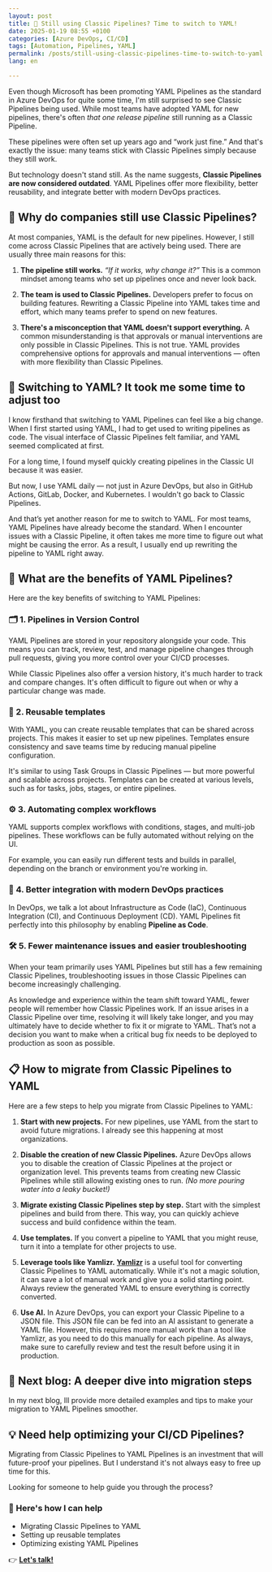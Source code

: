 ```yaml
---
layout: post
title: 🧪 Still using Classic Pipelines? Time to switch to YAML!
date: 2025-01-19 08:55 +0100
categories: [Azure DevOps, CI/CD]
tags: [Automation, Pipelines, YAML]
permalink: /posts/still-using-classic-pipelines-time-to-switch-to-yaml
lang: en

---
```


Even though Microsoft has been promoting YAML Pipelines as the standard in
Azure DevOps for quite some time, I'm still surprised to see Classic
Pipelines being used. While most teams have adopted YAML for new pipelines,
there's often *that one release pipeline* still running as a Classic Pipeline.

These pipelines were often set up years ago and “work just fine.” And that's
exactly the issue: many teams stick with Classic Pipelines simply because
they still work.

But technology doesn't stand still. As the name suggests, **Classic
Pipelines are now considered outdated**. YAML Pipelines offer more
flexibility, better reusability, and integrate better with modern DevOps
practices.

## 🤔 Why do companies still use Classic Pipelines?

At most companies, YAML is the default for new pipelines. However, I still
come across Classic Pipelines that are actively being used. There are
usually three main reasons for this:

1. **The pipeline still works.**
 _“If it works, why change it?”_ This is a common mindset among teams who
 set up pipelines once and never look back.

2. **The team is used to Classic Pipelines.**
 Developers prefer to focus on building features. Rewriting a Classic
 Pipeline into YAML takes time and effort, which many teams prefer to
 spend on new features.

3. **There's a misconception that YAML doesn't support everything.**
 A common misunderstanding is that approvals or manual interventions are
 only possible in Classic Pipelines. This is not true. YAML provides
 comprehensive options for approvals and manual interventions — often
 with more flexibility than Classic Pipelines.

## 🚀 Switching to YAML? It took me some time to adjust too

I know firsthand that switching to YAML Pipelines can feel like a big
change. When I first started using YAML, I had to get used to writing
pipelines as code. The visual interface of Classic Pipelines felt familiar,
and YAML seemed complicated at first.

For a long time, I found myself quickly creating pipelines in the Classic
UI because it was easier.

But now, I use YAML daily — not just in Azure DevOps, but also in GitHub
Actions, GitLab, Docker, and Kubernetes. I wouldn't go back to Classic
Pipelines.

And that’s yet another reason for me to switch to YAML. For most teams,
YAML Pipelines have already become the standard. When I encounter issues with a
Classic Pipeline, it often takes me more time to figure out what might be
causing the error.
As a result, I usually end up rewriting the pipeline to YAML right away.

## 🌟 What are the benefits of YAML Pipelines?

Here are the key benefits of switching to YAML Pipelines:

### 🗂️ 1. Pipelines in Version Control

YAML Pipelines are stored in your repository alongside your code. This
means you can track, review, test, and manage pipeline changes through pull
requests, giving you more control over your CI/CD processes.

While Classic Pipelines also offer a version history, it's much harder to
track and compare changes. It's often difficult to figure out when or why a
particular change was made.

### 🔄 2. Reusable templates

With YAML, you can create reusable templates that can be shared across
projects. This makes it easier to set up new pipelines.
Templates ensure consistency and save teams time by reducing manual
pipeline configuration.

It's similar to using Task Groups in Classic Pipelines — but more powerful
and scalable across projects. Templates can be created at various levels,
such as for tasks, jobs, stages, or entire pipelines.

### ⚙️ 3. Automating complex workflows

YAML supports complex workflows with conditions, stages, and multi-job
pipelines. These workflows can be fully automated without relying on the
UI.

For example, you can easily run different tests and builds in parallel,
depending on the branch or environment you're working in.

### 🔐 4. Better integration with modern DevOps practices

In DevOps, we talk a lot about Infrastructure as Code (IaC), Continuous
Integration (CI), and Continuous Deployment (CD). YAML Pipelines fit
perfectly into this philosophy by enabling **Pipeline as Code**.

### 🛠️ 5. Fewer maintenance issues and easier troubleshooting

When your team primarily uses YAML Pipelines but still has a few remaining
Classic Pipelines, troubleshooting issues in those Classic Pipelines can become
increasingly challenging.

As knowledge and experience within the team shift toward YAML, fewer people will
remember how Classic Pipelines work. If an issue arises in a Classic Pipeline
over time, resolving it will likely take longer, and you may ultimately have to
decide whether to fix it or migrate to YAML. That’s not a decision you want to
make when a critical bug fix needs to be deployed to production as soon as possible.

## 📋 How to migrate from Classic Pipelines to YAML

Here are a few steps to help you migrate from Classic Pipelines to YAML:

1. **Start with new projects.**
 For new pipelines, use YAML from the start to avoid future migrations. I
 already see this happening at most organizations.

2. **Disable the creation of new Classic Pipelines.**
 Azure DevOps allows you to disable the creation of Classic Pipelines at
 the project or organization level. This prevents teams from creating new
 Classic Pipelines while still allowing existing ones to run.
 _(No more pouring water into a leaky bucket!)_

3. **Migrate existing Classic Pipelines step by step.**
 Start with the simplest pipelines and build from there. This way, you
 can quickly achieve success and build confidence within the team.

4. **Use templates.**
 If you convert a pipeline to YAML that you might reuse, turn it into a
 template for other projects to use.

5. **Leverage tools like Yamlizr.**
 [**Yamlizr**](https://github.com/f2calv/yamlizr)
 is a useful tool for converting Classic Pipelines to YAML automatically.
 While it's not a magic solution, it can save a lot of manual work and
 give you a solid starting point. Always review the generated YAML to
 ensure everything is correctly converted.

6. **Use AI.**
 In Azure DevOps, you can export your Classic Pipeline to a JSON file.
 This JSON file can be fed into an AI assistant to generate a YAML file.
 However, this requires more manual work than a tool like Yamlizr,
 as you need to do this manually for each pipeline. As always,
 make sure to carefully review and test the result before using it in production.

## 🔧 Next blog: A deeper dive into migration steps

In my next blog, Ill provide more detailed examples and tips to make your
migration to YAML Pipelines smoother.

## 💡 Need help optimizing your CI/CD Pipelines?

Migrating from Classic Pipelines to YAML Pipelines is an investment that
will future-proof your pipelines. But I understand it's not always easy to
free up time for this.

Looking for someone to help guide you through the process?

### 🎯 Here's how I can help

- Migrating Classic Pipelines to YAML
- Setting up reusable templates
- Optimizing existing YAML Pipelines

👉 [**Let's talk!**](mailto:info@mikebeemsterboer.nl)
